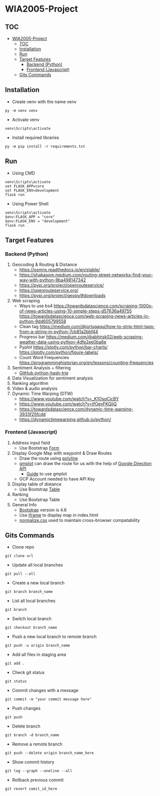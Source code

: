 # WIA2005-Project
## TOC
- [WIA2005-Project](#wia2005-project)
  - [TOC](#toc)
  - [Installation](#installation)
  - [Run](#run)
  - [Target Features](#target-features)
    - [Backend (Python)](#backend-python)
    - [Frontend (Javascript)](#frontend-javascript)
  - [Gits Commands](#gits-commands)

## Installation
- Create venv with the name venv
```Shell
py -m venv venv
```
- Activate venv
```Shell
venv\Scripts\activate
```
- Install required libraries
```Shell
py -m pip install -r requirements.txt
```

## Run
- Using CMD
```Shell
venv\Scripts\activate
set FLASK_APP=core
set FLASK_ENV=development
flask run
```
- Using Power Shell
```Shell
venv\Scripts\activate
$env:FLASK_APP = "core"
$env:FLASK_ENV = "development"
flask run
```

## Target Features
### Backend (Python)
1. Geocoding & Routing & Distance
   - https://osmnx.readthedocs.io/en/stable/
   - https://shakasom.medium.com/routing-street-networks-find-your-way-with-python-9ba498147342
   - https://pypi.org/project/openrouteservice/
   - https://openrouteservice.org/
   - https://pypi.org/project/geopy/#downloads
1. Web scraping
   - Ways to use bs4
   https://towardsdatascience.com/scraping-1000s-of-news-articles-using-10-simple-steps-d57636a49755
   https://towardsdatascience.com/web-scraping-news-articles-in-python-9dd605799558 
   - Clean tag
   https://medium.com/@jorlugaqui/how-to-strip-html-tags-from-a-string-in-python-7cb81a2bbf44 
   - Progress bar
   https://medium.com/@abhirsk02/web-scraping-weather-data-using-python-4dfe2ee0ba6e 
   - Pyplot
   https://plotly.com/python/bar-charts/ 
   https://plotly.com/python/figure-labels/ 
   - Count Word Frequencies
   https://programminghistorian.org/en/lessons/counting-frequencies
2. Sentiment Analysis + filtering
   - [GitHub python-hash-trie](https://github.com/bzamecnik/python-hash-trie/blob/master/hash_trie/hash_trie.py)
3. Data Visualization for sentiment analysis
4. Ranking algorithm
5. Video & audio analysis
6. Dynamic Time Warping (DTW)
   - https://www.youtube.com/watch?v=_K1OsqCicBY
   - https://www.youtube.com/watch?v=tfOevFKQIjQ
   - https://towardsdatascience.com/dynamic-time-warping-3933f25fcdd
   - https://dynamictimewarping.github.io/python/

### Frontend (Javascript)
1. Address input field
   - Use Bootstrap [Form](https://getbootstrap.com/docs/4.6/components/forms/)
2. Display Google Map with waypoint & Draw Routes
   - Draw the route using [polyline](https://www.sitepoint.com/create-a-polyline-using-the-geolocation-and-the-google-maps-api/)
   - [gmplot](https://github.com/gmplot/gmplot) can draw the route for us with the help of [Google Direction API](https://developers.google.com/maps/documentation/directions/overview)
     - [Guide](https://www.tutorialspoint.com/plotting-google-map-using-gmplot-package-in-python) to use gmplot
   - GCP Account needed to have API Key
3. Display table of distance
   - Use Bootstrap [Table](https://getbootstrap.com/docs/4.6/content/tables/)
4. Ranking
   - Use Bootstrap Table
5. General Info
   - [Bootstrap](https://getbootstrap.com/docs/4.6/getting-started/introduction/) version is 4.6
   - Use [iframe](https://developer.mozilla.org/en-US/docs/Web/HTML/Element/iframe) to diaplay map in index.html
   - [normalize.css](https://necolas.github.io/normalize.css/) used to maintain cross-browser compatability

## Gits Commands
- Clone repo
```git
git clone url
```

- Update all local branches
```git
git pull --all
```

- Create a new local branch
```git
git branch branch_name
```

- List all local branches
```git
git branch
```

- Switch local branch
```git
git checkout branch_name
```

- Push a new local branch to remote branch
```git
git push -u origin branch_name
```

- Add all files in staging area
```git
git add .
```

- Check git status
```git
git status
```

- Commit changes with a message
```git
git commit -m "your commit message here"
```

- Push changes
```git
git push
```

- Delete branch
```git
git branch -d branch_name
```

- Remove a remote branch
```git
git push --delete origin branch_name_here
```

- Show commit history
```git
git log --graph --oneline --all
```

- Rollback previous commit
```git
git revert comit_id_here
```




